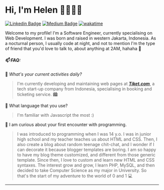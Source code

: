 
# Hi, I'm Helen 👩🏻‍💻👋
[![Linkedin Badge](https://img.shields.io/badge/-Helena%20Natanael-blue?style=flat&logo=Linkedin&logoColor=white&link=https://www.linkedin.com/in/helenant/)](https://www.linkedin.com/in/helenant/) [![Medium Badge](https://img.shields.io/badge/-@helenanatanael-000000?style=flat&labelColor=000000&logo=Medium&link=https://medium.com/@helenanatanael)](https://medium.com/@helenanatanael)
[![wakatime](https://wakatime.com/badge/user/591eff37-5539-4b24-9021-bf1cabb8d0e3.svg)](https://wakatime.com/)

Welcome to my profile! I'm a Software Engineer, currently specialising on Web Development. I was born and raised in western Jakarta, Indonesia. As a nocturnal person, I usually code at night, and not to mention I'm the type of friend that you'd love to talk to, about anything at 2AM, hahaha 🦉

##### 📫 FAQ: 

 🌱 *What's your current activities daily?*
> I'm currently developing and maintaining web pages at [***Tiket.com***](https://www.tiket.com), a tech start-up company from Indonesia, specialising in booking and ticketing service. 🏙️

🌱 What language that you use?
> I'm familiar with Javascript the most :)

🌱 I am curious about your first encounter with programming.
> I was introduced to programming when I was 14 y.o. I was in junior high school and my teacher teaches us about HTML and CSS. Then, I also create a blog about random teenage chit-chat, and I wonder if I can decorate it because blogger templates are boring. I am so happy to have my blog theme customized, and different from those generic template. Since then, I love to custom and learn new HTML and CSS syntaxes. The interest grow and grow, I learn PHP, MySQL, and then decided to take Computer Science as my major in University. So that's the start of my adventure to the world of 0 and 1 💻

***
  
